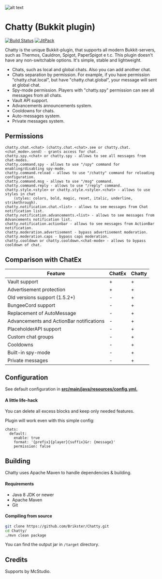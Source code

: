 ![alt text](https://i.imgur.com/8D5JcGn.png "Chatty")

# Chatty (Bukkit plugin)
[![Build Status](https://travis-ci.org/Brikster/Chatty.svg?branch=master)](https://travis-ci.org/Brikster/Chatty)
[![JitPack](https://jitpack.io/v/Brikster/Chatty.svg)](https://jitpack.io/#Brikster/Chatty)

Chatty is the unique Bukkit-plugin, that supports all modern Bukkit-servers, such as Thermos, Cauldron, Spigot, PaperSpigot e t.c. This plugin doesn't have any non-switchable options. It's simple, stable and lightweight.

  - Chats, such as local and global chats. Also you can add another chat.
  - Chats separation by permission. For example, if you have permission "chatty.chat.local", but have "chatty.chat.global", your message will sent at global chat.
  - Spy-mode permission. Players with "chatty.spy" permission can see all messages from all chats.
  - Vault API support.
  - Advancements announcements system.
  - Cooldowns for chats.
  - Auto-messages system.
  - Private messages system.
  
## Permissions
    chatty.chat.<chat> (chatty.chat.<chat>.see or chatty.chat.<chat_mode>.send) - grants access for chat.
    chatty.spy.<chat> or chatty.spy - allows to see all messages from chat-modes.
    chatty.command.spy - allows to use "/spy" command for enabling/disabling spy-mode.
    chatty.command.reload - allows to use "/chatty" command for reloading configuration.
    chatty.command.msg - allows to use "/msg" command.
    chatty.command.reply - allows to use "/reply" command.
    chatty.style.<style> or chatty.style.<style>.<chat> - allows to use styles in chat
        (styles: colors, bold, magic, reset, italic, underline, strikethrough).
    chatty.notification.chat.<list> - allows to see messages from Chat notification list.
    chatty.notification.advancements.<list> - allows to see messages from Advancements notification list.
    chatty.notification.actionbar - allows to see messages from ActionBar notification.
    chatty.moderation.advertisement - bypass advertisement moderation.
    chatty.moderation.caps - bypass caps moderation.
    chatty.cooldown or chatty.cooldown.<chat-mode> - allows to bypass cooldown of chat.
    
## Comparison with ChatEx
Feature | ChatEx | Chatty
--- | --- | ---
Vault support | + | +
Advertisement protection | + | +
Old versions support (1.5.2+) | - | +
BungeeCord support | - | +
Replacement of AutoMessage | - | +
Advancements and ActionBar notifications | - | +
PlaceholderAPI support | - | +
Custom chat groups | - | +
Cooldowns | - | +
Built-in spy-mode | - | +
Private messages | - | +

## Configuration
See default configuration in <b><u>src/main/java/resources/config.yml.</u></b>
    
#### A little life-hack
You can delete all excess blocks and keep only needed features.

Plugin will work even with this simple config:

    chats:
      default:
        enable: true
        format: '{prefix}{player}{suffix}&r: {message}'
        permission: false

## Building
Chatty uses Apache Maven to handle dependencies & building.

#### Requirements
* Java 8 JDK or newer
* Apache Maven
* Git

#### Compiling from source
```sh
git clone https://github.com/Brikster/Chatty.git
cd Chatty/
./mvn clean package
```

You can find the output jar in `/target` directory.

## Credits
Supports by McStudio.
